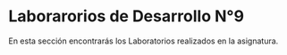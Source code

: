 # Laborarorios de Desarrollo N°9 
En esta sección encontrarás los Laboratorios realizados en la asignatura.

